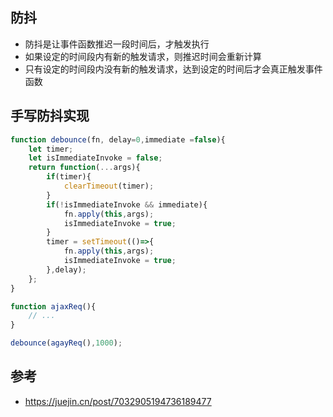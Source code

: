 ## 防抖
- 防抖是让事件函数推迟一段时间后，才触发执行
- 如果设定的时间段内有新的触发请求，则推迟时间会重新计算
- 只有设定的时间段内没有新的触发请求，达到设定的时间后才会真正触发事件函数

## 手写防抖实现
```js
function debounce(fn, delay=0,immediate =false){
    let timer;
    let isImmediateInvoke = false;
    return function(...args){
        if(timer){
            clearTimeout(timer);
        }
        if(!isImmediateInvoke && immediate){
            fn.apply(this,args);
            isImmediateInvoke = true;
        }
        timer = setTimeout(()=>{
            fn.apply(this,args);
            isImmediateInvoke = true;
        },delay);
    };
}

function ajaxReq(){
    // ...
}

debounce(agayReq(),1000);
```

## 参考
- https://juejin.cn/post/7032905194736189477